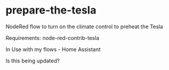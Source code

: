 # prepare-the-tesla
NodeRed flow to turn on the climate control to preheat the Tesla

Requirements: node-red-contrib-tesla

In Use with my flows - Home Assistant

Is this being updated?

